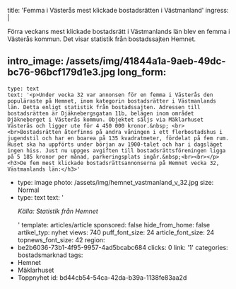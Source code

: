 title: 'Femma i Västerås mest klickade bostadsrätten i Västmanland'
ingress: |
  <p>Förra veckans mest klickade bostadsrätt i Västmanlands län blev en femma i Västerås kommun. Det visar statistik från bostadssajten Hemnet.
  </p>
  
intro_image: /assets/img/41844a1a-9aeb-49dc-bc76-96bcf179d1e3.jpg
long_form:
  -
    type: text
    text: '<p>Under vecka 32 var annonsen för en femma i Västerås den populäraste på Hemnet, inom kategorin bostadsrätter i Västmanlands län. Detta enligt statistik från bostadssajten. Adressen till bostadsrätten är Djäknebergsgatan 11b, belägen inom området Djäkneberget i Västerås kommun. Objektet säljs via Mäklarhuset Västerås och ligger ute för 4 450 000 kronor.&nbsp; <br><br>Bostadsrätten återfinns på andra våningen i ett flerbostadshus i jugendstil och har en boarea på 135 kvadratmeter, fördelat på fem rum. Huset ska ha uppförts under början av 1900-talet och har i dagsläget ingen hiss. Just nu uppges avgiften till bostadsrättsföreningen ligga på 5 185 kronor per månad, parkeringsplats ingår.&nbsp;<br><br></p><h3>De fem mest klickade bostadsrättsannonserna på Hemnet vecka 32, Västmanlands län:</h3>'
  -
    type: image
    photo: /assets/img/hemnet_vastmanland_v_32.jpg
    size: Normal
  -
    type: text
    text: '<p><i>Källa: Statistik från Hemnet</i></p>'
template: articles/article
sponsored: false
hide_from_home: false
artikel_typ: nyhet
views: 740
puff_font_size: 24
article_font_size: 24
topnews_font_size: 42
region:
  - be2b6036-73b1-4f95-9957-4ad5bcabc684
clicks: 0
link: '1'
categories: bostadsmarknad
tags:
  - Hemnet
  - Mäklarhuset
  - Toppnyhet
id: bd44cb54-54ca-42da-b39a-1138fe83aa2d
